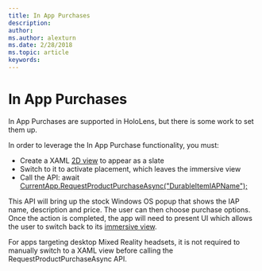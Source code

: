 ```yaml
---
title: In App Purchases
description: 
author: 
ms.author: alexturn
ms.date: 2/28/2018
ms.topic: article
keywords: 
---
```




# In App Purchases

In App Purchases are supported in HoloLens, but there is some work to set them up.

In order to leverage the In App Purchase functionality, you must:
* Create a XAML [2D view](app-views.md) to appear as a slate
* Switch to it to activate placement, which leaves the immersive view
* Call the API: await [CurrentApp.RequestProductPurchaseAsync("DurableItemIAPName");](https://docs.microsoft.com/en-us/uwp/api/windows.applicationmodel.store.currentapp#Windows_ApplicationModel_Store_CurrentApp_RequestProductPurchaseAsync_System_String_)

This API will bring up the stock Windows OS popup that shows the IAP name, description and price. The user can then choose purchase options. Once the action is completed, the app will need to present UI which allows the user to switch back to its [immersive view](app-views.md).

For apps targeting desktop Mixed Reality headsets, it is not required to manually switch to a XAML view before calling the RequestProductPurchaseAsync API.